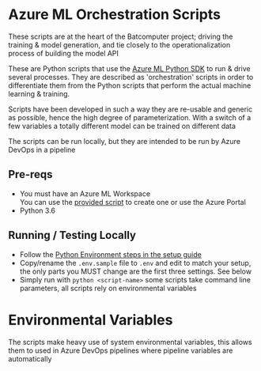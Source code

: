 # Azure ML Orchestration Scripts
These scripts are at the heart of the Batcomputer project; driving the training & model generation, and tie closely to the operationalization process of building the model API

These are Python scripts that use the [Azure ML Python SDK](https://docs.microsoft.com/python/api/overview/azure/ml/intro) to run & drive several processes. They are described as 'orchestration' scripts in order to differentiate them from the Python scripts that perform the actual machine learning & training. 

Scripts have been developed in such a way they are re-usable and generic as possible, hence the high degree of parameterization. With a switch of a few variables a totally different model can be trained on different data

The scripts can be run locally, but they are intended to be run by Azure DevOps in a pipeline

## Pre-reqs
- You must have an Azure ML Workspace  
You can use the [provided script](../azure) to create one or use the Azure Portal
- Python 3.6

## Running / Testing Locally
- Follow the [Python Environment steps in the setup guide](../docs/setup#python-environment)
- Copy/rename the `.env.sample` file to `.env` and edit to match your setup, the only parts you MUST change are the first three settings. See below
- Simply run with `python <script-name>` some scripts take command line parameters, all scripts rely on environmental variables

# Environmental Variables
The scripts make heavy use of system environmental variables, this allows them to used in Azure DevOps pipelines where pipeline variables are automatically 